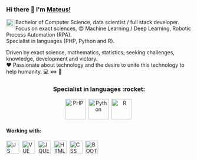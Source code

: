 ### Hi there 👋 I'm [Mateus!](https://github.com/JoseMateusCamargo) 
<a href="https://www.linkedin.com/in/jmateuscamargo/">
  <img align="left" alt="Mateus Camargo LinkdeIN" width="22px" src="https://cdn.jsdelivr.net/npm/simple-icons@v3/icons/linkedin.svg" />
</a>

Bachelor of Computer Science, data scientist / full stack developer. 
<br/>Focus on exact sciences, :heart_eyes: Machine Learning / Deep Learning, Robotic Process Automation (RPA). 
<br/>Specialist in languages (PHP, Python and R).

Driven by exact science, mathematics, statistics; seeking challenges, knowledge, development and victory. 
<br/>:heart: Passionate about technology and the desire to unite this technology to help humanity. :computer: <=> :dna:

<h3 align="center">Specialist in languages :rocket:</h3>
<p align="center">
<img src="https://i.ibb.co/X75fk3k/php-logo.png" height="55" alt="PHP">&nbsp
<img src="https://i.ibb.co/6W6CP9R/python-logo.png" height="55" alt="Python">&nbsp
<img src="https://i.ibb.co/0fKZ8bM/r-logo.png" height="55" alt="R">&nbsp
</p>

<h4>Working with:</h4>
<p align="left">
<img src="https://i.ibb.co/x6JPDvR/javascript-logo.png" height="35" alt="JS">&nbsp
<img src="https://i.ibb.co/8KKFmZv/vue-logo.png" height="35" alt="VUE">&nbsp
<img src="https://i.ibb.co/dPXjz20/jquery-logo.gif" height="35" alt="JQUERY">&nbsp
<img src="https://i.ibb.co/xJd0FFC/html5-logo.png" height="35" alt="HTML">&nbsp
<img src="https://i.ibb.co/Y7QCDJv/css3-logo.png" height="35" alt="CSS">&nbsp
<img src="https://i.ibb.co/TM815fs/bootstrap-logo.png" height="35" alt="BOOTSTRAP">&nbsp
</p>


<!--
**JoseMateusCamargo/JoseMateusCamargo** is a ✨ _special_ ✨ repository because its `README.md` (this file) appears on your GitHub profile.

Here are some ideas to get you started:

- 🔭 I’m currently working on ...
- 🌱 I’m currently learning ...
- 👯 I’m looking to collaborate on ...
- 🤔 I’m looking for help with ...
- 💬 Ask me about ...
- 📫 How to reach me: ...
- 😄 Pronouns: ...
- ⚡ Fun fact: ...
-->
